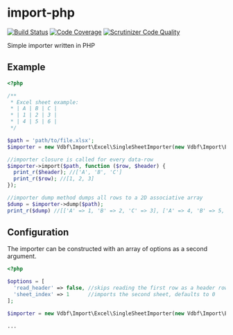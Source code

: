 import-php
========================
[![Build Status](https://scrutinizer-ci.com/g/vdbf/import-php/badges/build.png?b=master)](https://scrutinizer-ci.com/g/vdbf/import-php/build-status/master) [![Code Coverage](https://scrutinizer-ci.com/g/vdbf/import-php/badges/coverage.png?b=master)](https://scrutinizer-ci.com/g/vdbf/import-php/?branch=master) [![Scrutinizer Code Quality](https://scrutinizer-ci.com/g/vdbf/import-php/badges/quality-score.png?b=master)](https://scrutinizer-ci.com/g/vdbf/import-php/?branch=master)

Simple importer written in PHP

## Example

```php
<?php

/**
 * Excel sheet example:
 * | A | B | C |
 * | 1 | 2 | 3 |
 * | 4 | 5 | 6 |
 */

$path = 'path/to/file.xlsx';
$importer = new Vdbf\Import\Excel\SingleSheetImporter(new Vdbf\Import\Excel\Reader());

//importer closure is called for every data-row
$importer->import($path, function ($row, $header) {
  print_r($header); //['A', 'B', 'C']
  print_r($row); //[1, 2, 3]
});

//importer dump method dumps all rows to a 2D associative array
$dump = $importer->dump($path);
print_r($dump) //[['A' => 1, 'B' => 2, 'C' => 3], ['A' => 4, 'B' => 5, 'C' => 6]]
```

## Configuration

The importer can be constructed with an array of options as a second argument.

```php
<?php

$options = [
  'read_header' => false, //skips reading the first row as a header row, defaults to true
  'sheet_index' => 1      //imports the second sheet, defaults to 0
];

$importer = new Vdbf\Import\Excel\SingleSheetImporter(new Vdbf\Import\Excel\Reader(), $options);

...
```




